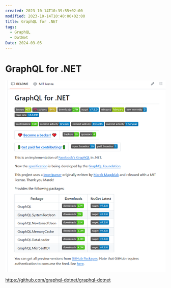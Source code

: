 ```yaml
---
created: 2023-10-14T10:39:55+02:00
modified: 2023-10-14T10:40:00+02:00
title: GraphQL for .NET
tags:
  - GraphQL
  - DotNet
Date: 2024-03-05
---
```


# GraphQL for .NET

![](../_asset/2023-10-14_GraphQL%20for%20.NET_image_1.png)

https://github.com/graphql-dotnet/graphql-dotnet
